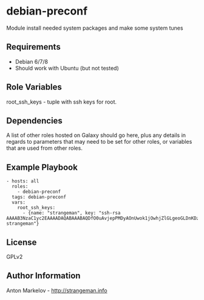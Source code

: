 debian-preconf
=========

Module install needed system packages and make some system tunes

Requirements
------------

- Debian 6/7/8
- Should work with Ubuntu (but not tested)

Role Variables
--------------

root_ssh_keys - tuple with ssh keys for root.

Dependencies
------------

A list of other roles hosted on Galaxy should go here, plus any details in regards to parameters that may need to be set for other roles, or variables that are used from other roles.

Example Playbook
----------------

    - hosts: all
      roles: 
        - debian-preconf
      tags: debian-preconf
      vars:
        root_ssh_keys:
          - {name: "strangeman", key: "ssh-rsa AAAAB3NzaC1yc2EAAAADAQABAAABAQDfO0uAvjepPMDyAOnUwok1jOwhjZlGLgeoGLDnKDznzbtSj58Ly+XELmuQbPKvxXv/bdv7w+/QiiuapF4rtW254BARUM9nDJnEOgwL/hlvo3bJdjVt5f/wJJnvUC9h02ClrrdSxElGusdMUgyD2ajfvMKP0Dd/naPe6/l22YkeBJfm7S+VX5PFPy7Je2xgOGRIIPfBSQHlk8Icyrlri0A7Dm+WZgYyil/vZ8ljOPO+96rqbnQ7Wgq9rQKp3p+J0I/f4qJDYIiyttzSlHhm77Hq9VXWl/wnQB2ERf8SPj9yXpHrhyXE1NC00dRzOno2q0FweZ0LQ9tOGpVnZNlySLtT strangeman"}


License
-------

GPLv2

Author Information
------------------

Anton Markelov - http://strangeman.info